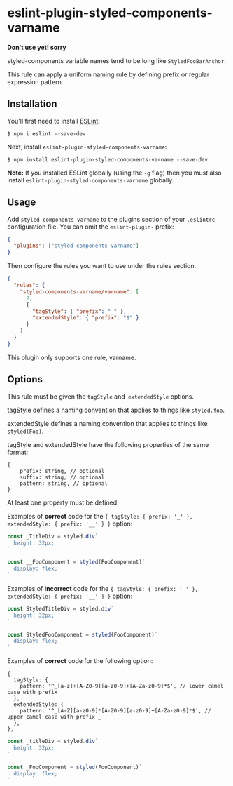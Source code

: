 # eslint-plugin-styled-components-varname

**Don't use yet! sorry**

styled-components variable names tend to be long like `StyledFooBarAnchor`.

This rule can apply a uniform naming rule by defining prefix or regular expression pattern.

## Installation

You'll first need to install [ESLint](http://eslint.org):

```
$ npm i eslint --save-dev
```

Next, install `eslint-plugin-styled-components-varname`:

```
$ npm install eslint-plugin-styled-components-varname --save-dev
```

**Note:** If you installed ESLint globally (using the `-g` flag) then you must also install `eslint-plugin-styled-components-varname` globally.

## Usage

Add `styled-components-varname` to the plugins section of your `.eslintrc` configuration file. You can omit the `eslint-plugin-` prefix:

```json
{
  "plugins": ["styled-components-varname"]
}
```

Then configure the rules you want to use under the rules section.

```json
{
  "rules": {
    "styled-components-varname/varname": [
      2,
      {
        "tagStyle": { "prefix": "_" },
        "extendedStyle": { "prefix": "$" }
      }
    ]
  }
}
```

This plugin only supports one rule, varname.

## Options
This rule must be given the `tagStyle` and` extendedStyle` options.

tagStyle defines a naming convention that applies to things like `styled.foo`.

extendedStyle defines a naming convention that applies to things like `styled(Foo)`.

tagStyle and extendedStyle have the following properties of the same format:

```
{
    prefix: string, // optional
    suffix: string, // optional
    pattern: string, // optional
}
```

At least one property must be defined.


Examples of **correct** code for the  `{ tagStyle: { prefix: '_' }, extendedStyle: { prefix: '__' } }` option:

```javascript
const _TitleDiv = styled.div`
  height: 32px;
`

const __FooComponent = styled(FooComponent)`
  display: flex;
`
```

Examples of **incorrect** code for the  `{ tagStyle: { prefix: '_' }, extendedStyle: { prefix: '__' } }` option:

```javascript
const StyledTitleDiv = styled.div`
  height: 32px;
`

const StyledFooComponent = styled(FooComponent)`
  display: flex;
`
```

Examples of **correct** code for the following option:
```
{
  tagStyle: {
    pattern: '^_[a-z]+[A-Z0-9][a-z0-9]+[A-Za-z0-9]*$', // lower camel case with prefix _
  },
  extendedStyle: {
    pattern: '^_[A-Z][a-z0-9]*[A-Z0-9][a-z0-9]+[A-Za-z0-9]*$', // upper camel case with prefix _
  },
},
```

```javascript
const _titleDiv = styled.div`
  height: 32px;
`

const _FooComponent = styled(FooComponent)`
  display: flex;
`
```

